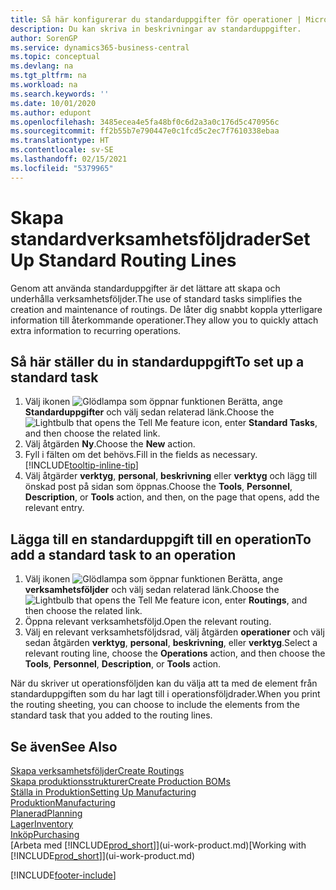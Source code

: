 ```yaml
---
title: Så här konfigurerar du standarduppgifter för operationer | Microsoft Docs
description: Du kan skriva in beskrivningar av standarduppgifter.
author: SorenGP
ms.service: dynamics365-business-central
ms.topic: conceptual
ms.devlang: na
ms.tgt_pltfrm: na
ms.workload: na
ms.search.keywords: ''
ms.date: 10/01/2020
ms.author: edupont
ms.openlocfilehash: 3485ecea4e5fa48bf0c6d2a3a0c176d5c470956c
ms.sourcegitcommit: ff2b55b7e790447e0c1fcd5c2ec7f7610338ebaa
ms.translationtype: HT
ms.contentlocale: sv-SE
ms.lasthandoff: 02/15/2021
ms.locfileid: "5379965"
---
```

# <a name="set-up-standard-routing-lines"></a><span data-ttu-id="e9be9-103">Skapa standardverksamhetsföljdrader</span><span class="sxs-lookup"><span data-stu-id="e9be9-103">Set Up Standard Routing Lines</span></span>

<span data-ttu-id="e9be9-104">Genom att använda standarduppgifter är det lättare att skapa och underhålla verksamhetsföljder.</span><span class="sxs-lookup"><span data-stu-id="e9be9-104">The use of standard tasks simplifies the creation and maintenance of routings.</span></span> <span data-ttu-id="e9be9-105">De låter dig snabbt koppla ytterligare information till återkommande operationer.</span><span class="sxs-lookup"><span data-stu-id="e9be9-105">They allow you to quickly attach extra information to recurring operations.</span></span>

## <a name="to-set-up-a-standard-task"></a><span data-ttu-id="e9be9-106">Så här ställer du in standarduppgift</span><span class="sxs-lookup"><span data-stu-id="e9be9-106">To set up a standard task</span></span>

1. <span data-ttu-id="e9be9-107">Välj ikonen ![Glödlampa som öppnar funktionen Berätta](media/ui-search/search_small.png "Berätta vad du vill göra"), ange **Standarduppgifter** och välj sedan relaterad länk.</span><span class="sxs-lookup"><span data-stu-id="e9be9-107">Choose the ![Lightbulb that opens the Tell Me feature](media/ui-search/search_small.png "Tell me what you want to do") icon, enter **Standard Tasks**, and then choose the related link.</span></span>
2. <span data-ttu-id="e9be9-108">Välj åtgärden **Ny**.</span><span class="sxs-lookup"><span data-stu-id="e9be9-108">Choose the **New** action.</span></span>
3. <span data-ttu-id="e9be9-109">Fyll i fälten om det behövs.</span><span class="sxs-lookup"><span data-stu-id="e9be9-109">Fill in the fields as necessary.</span></span> [!INCLUDE[tooltip-inline-tip](includes/tooltip-inline-tip_md.md)]
4. <span data-ttu-id="e9be9-110">Välj åtgärder **verktyg**, **personal**, **beskrivning** eller **verktyg** och lägg till önskad post på sidan som öppnas.</span><span class="sxs-lookup"><span data-stu-id="e9be9-110">Choose the **Tools**, **Personnel**, **Description**, or **Tools** action, and then, on the page that opens, add the relevant entry.</span></span>

## <a name="to-add-a-standard-task-to-an-operation"></a><span data-ttu-id="e9be9-111">Lägga till en standarduppgift till en operation</span><span class="sxs-lookup"><span data-stu-id="e9be9-111">To add a standard task to an operation</span></span>

1. <span data-ttu-id="e9be9-112">Välj ikonen ![Glödlampa som öppnar funktionen Berätta](media/ui-search/search_small.png "Berätta vad du vill göra"), ange **verksamhetsföljder** och välj sedan relaterad länk.</span><span class="sxs-lookup"><span data-stu-id="e9be9-112">Choose the ![Lightbulb that opens the Tell Me feature](media/ui-search/search_small.png "Tell me what you want to do") icon, enter **Routings**, and then choose the related link.</span></span>
2. <span data-ttu-id="e9be9-113">Öppna relevant verksamhetsföljd.</span><span class="sxs-lookup"><span data-stu-id="e9be9-113">Open the relevant routing.</span></span>
3. <span data-ttu-id="e9be9-114">Välj en relevant verksamhetsföljdsrad, välj åtgärden **operationer** och välj sedan åtgärden **verktyg**, **personal**, **beskrivning**, eller **verktyg**.</span><span class="sxs-lookup"><span data-stu-id="e9be9-114">Select a relevant routing line, choose the **Operations** action, and then choose the **Tools**, **Personnel**, **Description**, or **Tools** action.</span></span>

<span data-ttu-id="e9be9-115">När du skriver ut operationsföljden kan du välja att ta med de element från standarduppgiften som du har lagt till i operationsföljdrader.</span><span class="sxs-lookup"><span data-stu-id="e9be9-115">When you print the routing sheeting, you can choose to include the elements from the standard task that you added to the routing lines.</span></span>

## <a name="see-also"></a><span data-ttu-id="e9be9-116">Se även</span><span class="sxs-lookup"><span data-stu-id="e9be9-116">See Also</span></span>

[<span data-ttu-id="e9be9-117">Skapa verksamhetsföljder</span><span class="sxs-lookup"><span data-stu-id="e9be9-117">Create Routings</span></span>](production-how-to-create-routings.md)  
[<span data-ttu-id="e9be9-118">Skapa produktionsstrukturer</span><span class="sxs-lookup"><span data-stu-id="e9be9-118">Create Production BOMs</span></span>](production-how-to-create-production-boms.md)  
[<span data-ttu-id="e9be9-119">Ställa in Produktion</span><span class="sxs-lookup"><span data-stu-id="e9be9-119">Setting Up Manufacturing</span></span>](production-configure-production-processes.md)  
[<span data-ttu-id="e9be9-120">Produktion</span><span class="sxs-lookup"><span data-stu-id="e9be9-120">Manufacturing</span></span>](production-manage-manufacturing.md)  
[<span data-ttu-id="e9be9-121">Planerad</span><span class="sxs-lookup"><span data-stu-id="e9be9-121">Planning</span></span>](production-planning.md)  
[<span data-ttu-id="e9be9-122">Lager</span><span class="sxs-lookup"><span data-stu-id="e9be9-122">Inventory</span></span>](inventory-manage-inventory.md)  
[<span data-ttu-id="e9be9-123">Inköp</span><span class="sxs-lookup"><span data-stu-id="e9be9-123">Purchasing</span></span>](purchasing-manage-purchasing.md)  
<span data-ttu-id="e9be9-124">[Arbeta med [!INCLUDE[prod_short](includes/prod_short.md)]](ui-work-product.md)</span><span class="sxs-lookup"><span data-stu-id="e9be9-124">[Working with [!INCLUDE[prod_short](includes/prod_short.md)]](ui-work-product.md)</span></span>  


[!INCLUDE[footer-include](includes/footer-banner.md)]